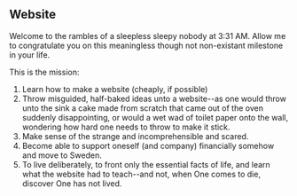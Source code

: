 ## Website
Welcome to the rambles of a sleepless sleepy nobody at 3:31 AM. Allow me to congratulate you on this meaningless though not non-existant milestone in your life.

This is the mission:
1. Learn how to make a website (cheaply, if possible)
2. Throw misguided, half-baked ideas unto a website--as one would throw unto the sink a cake made from scratch that came out of the oven suddenly disappointing, or would a wet wad of toilet paper onto the wall, wondering how hard one needs to throw to make it stick.
3. Make sense of the strange and incomprehensible and scared.
4. Become able to support oneself (and company) financially somehow and move to Sweden.
5. To live deliberately, to front only the essential facts of life, and learn what the website had to teach--and not, when One comes to die, discover One has not lived.
